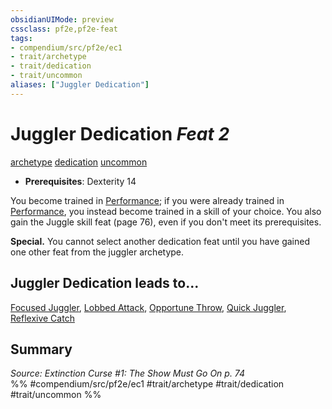 ```yaml
---
obsidianUIMode: preview
cssclass: pf2e,pf2e-feat
tags:
- compendium/src/pf2e/ec1
- trait/archetype
- trait/dedication
- trait/uncommon
aliases: ["Juggler Dedication"]
---
```

# Juggler Dedication  *Feat 2*  
[archetype](../../Rules/traits/archetype.md)  [dedication](../../Rules/traits/dedication.md)  [uncommon](../../Rules/traits/uncommon.md)  

- **Prerequisites**: Dexterity 14

You become trained in [Performance](../skills.md#Performance); if you were already trained in [Performance](../skills.md#Performance), you instead become trained in a skill of your choice. You also gain the Juggle skill feat (page 76), even if you don't meet its prerequisites.

**Special.** You cannot select another dedication feat until you have gained one other feat from the juggler archetype.

## Juggler Dedication leads to...

[Focused Juggler](focused-juggler-ec1.md), [Lobbed Attack](lobbed-attack-ec1.md), [Opportune Throw](opportune-throw-ec1.md), [Quick Juggler](quick-juggler-ec1.md), [Reflexive Catch](reflexive-catch-ec1.md)

## Summary

*Source: Extinction Curse #1: The Show Must Go On p. 74*  
%% #compendium/src/pf2e/ec1 #trait/archetype #trait/dedication #trait/uncommon %%